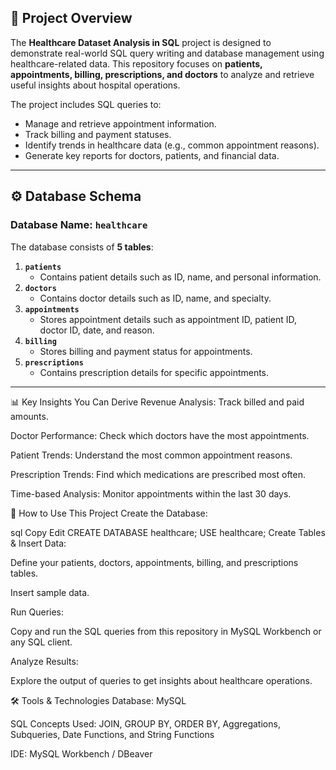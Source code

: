 ## 📌 Project Overview
The **Healthcare Dataset Analysis in SQL** project is designed to demonstrate real-world SQL query writing and database management using healthcare-related data. This repository focuses on **patients, appointments, billing, prescriptions, and doctors** to analyze and retrieve useful insights about hospital operations.

The project includes SQL queries to:
- Manage and retrieve appointment information.
- Track billing and payment statuses.
- Identify trends in healthcare data (e.g., common appointment reasons).
- Generate key reports for doctors, patients, and financial data.

---

## ⚙️ Database Schema

### **Database Name:** `healthcare`

The database consists of **5 tables**:

1. **`patients`**  
   - Contains patient details such as ID, name, and personal information.
2. **`doctors`**  
   - Contains doctor details such as ID, name, and specialty.
3. **`appointments`**  
   - Stores appointment details such as appointment ID, patient ID, doctor ID, date, and reason.
4. **`billing`**  
   - Stores billing and payment status for appointments.
5. **`prescriptions`**  
   - Contains prescription details for specific appointments.

---

📊 Key Insights You Can Derive
Revenue Analysis: Track billed and paid amounts.

Doctor Performance: Check which doctors have the most appointments.

Patient Trends: Understand the most common appointment reasons.

Prescription Trends: Find which medications are prescribed most often.

Time-based Analysis: Monitor appointments within the last 30 days.

🚀 How to Use This Project
Create the Database:

sql
Copy
Edit
CREATE DATABASE healthcare;
USE healthcare;
Create Tables & Insert Data:

Define your patients, doctors, appointments, billing, and prescriptions tables.

Insert sample data.

Run Queries:

Copy and run the SQL queries from this repository in MySQL Workbench or any SQL client.

Analyze Results:

Explore the output of queries to get insights about healthcare operations.


🛠️ Tools & Technologies
Database: MySQL

SQL Concepts Used: JOIN, GROUP BY, ORDER BY, Aggregations, Subqueries, Date Functions, and String Functions

IDE: MySQL Workbench / DBeaver
